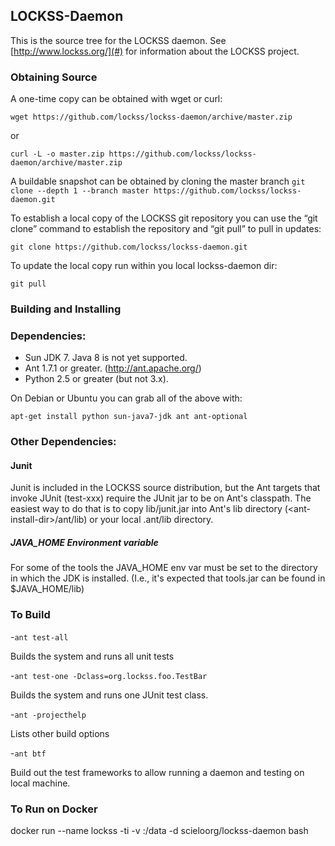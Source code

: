 ## LOCKSS-Daemon

This is the source tree for the LOCKSS daemon.
See [http://www.lockss.org/](#) for information about the LOCKSS project.

### Obtaining Source
A one-time copy can be obtained with wget or curl:

`wget https://github.com/lockss/lockss-daemon/archive/master.zip`

or

`curl -L -o master.zip https://github.com/lockss/lockss-daemon/archive/master.zip`

A buildable snapshot can be obtained by cloning the master branch
`git clone --depth 1 --branch master https://github.com/lockss/lockss-daemon.git`

To establish a local copy of the LOCKSS git repository you can
use the “git clone” command to establish the repository and “git pull” to pull in updates:

`git clone https://github.com/lockss/lockss-daemon.git`

To update the local copy run within you local lockss-daemon dir:

`git pull`

### Building and Installing

### Dependencies:
- Sun JDK 7.  Java 8 is not yet supported.
- Ant 1.7.1 or greater.  (http://ant.apache.org/)
- Python 2.5 or greater (but not 3.x).

On Debian or Ubuntu you can grab all of the above with:

`apt-get install python sun-java7-jdk ant ant-optional`

### Other Dependencies:

#### Junit
Junit is included in the LOCKSS source distribution, but the Ant targets that invoke JUnit (test-xxx) require the JUnit jar to be on Ant's classpath.  The easiest way to do that is to copy lib/junit.jar into Ant's lib directory (\<ant-install-dir\>/ant/lib) or your local .ant/lib directory.

##### JAVA_HOME Environment variable
For some of the tools the JAVA_HOME env var must be set to the directory in which the JDK is installed.  (I.e., it's expected that tools.jar can be found in $JAVA_HOME/lib)

### To Build
-`ant test-all`

Builds the system and runs all unit tests

-`ant test-one -Dclass=org.lockss.foo.TestBar`

Builds the system and runs one JUnit test class.

-`ant -projecthelp`

Lists other build options

-`ant btf`

Build out the test frameworks to allow running a daemon and testing on local machine.

### To Run on Docker
docker run --name lockss -ti -v <local directory>:/data -d scieloorg/lockss-daemon bash

